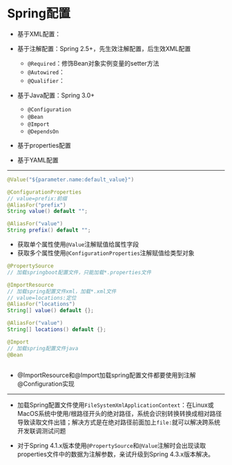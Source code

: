 # Spring配置


- 基于XML配置：
- 基于注解配置：Spring 2.5+，先生效注解配置，后生效XML配置
    - `@Required`：修饰Bean对象实例变量的setter方法
    - `@Autowired`：
    - `@Qualifier`：
- 基于Java配置：Spring 3.0+
    - `@Configuration`
    - `@Bean`
    - `@Import`
    - `@DependsOn`

- 基于properties配置
- 基于YAML配置
---

```java
@Value("${parameter.name:default_value}")

@ConfigurationProperties
// value=prefix:前缀
@AliasFor("prefix")
String value() default "";

@AliasFor("value")
String prefix() default "";
```

- 获取单个属性使用`@Value`注解赋值给属性字段
- 获取多个属性使用`@ConfigurationProperties`注解赋值给类型对象

```java
@PropertySource
// 加载springboot配置文件，只能加载*.properties文件

@ImportResource
// 加载spring配置文件xml，加载*.xml文件
// value=locations:定位
@AliasFor("locations")
String[] value() default {};

@AliasFor("value")
String[] locations() default {};

@Import
// 加载spring配置文件java
@Bean



```
- @ImportResource和@Import加载spring配置文件都要使用到注解@Configuration实现





---

- 加载Spring配置文件使用`FileSystemXmlApplicationContext`：在Linux或MacOS系统中使用/根路径开头的绝对路径，系统会识别转换转换成相对路径导致读取文件出错；解决方式是在绝对路径前面加上`file:`就可以解决跨系统开发联调测试问题

- 对于Spring 4.1.x版本使用`@PropertySource`和`@Value`注解时会出现读取properties文件中的数据为注解参数，亲试升级到Spring 4.3.x版本解决。

